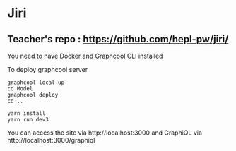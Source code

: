 # Jiri
## Teacher's repo : https://github.com/hepl-pw/jiri/

You need to have Docker and Graphcool CLI installed

To deploy graphcool server
```
graphcool local up
cd Model
graphcool deploy
cd ..
```

```
yarn install
yarn run dev3
```

You can access the site via http://localhost:3000 and GraphiQL via http://localhost:3000/graphiql
